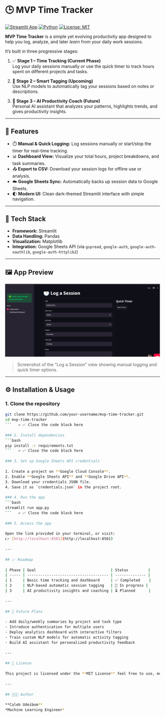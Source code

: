 # 🕒 MVP Time Tracker

[![Streamlit App](https://img.shields.io/badge/Streamlit-Live%20Demo-red?logo=streamlit)](https://mvp-time-tracker.streamlit.app)
[![Python](https://img.shields.io/badge/Python-3.9+-blue?logo=python)](https://www.python.org/)
[![License: MIT](https://img.shields.io/badge/License-MIT-green.svg)](LICENSE)

**MVP Time Tracker** is a simple yet evolving productivity app designed to help you log, analyze, and later *learn* from your daily work sessions.

It’s built in three progressive stages:

1. ✅ **Stage 1 – Time Tracking (Current Phase)**  
   Log your daily sessions manually or use the quick timer to track hours spent on different projects and tasks.

2. 🔄 **Stage 2 – Smart Tagging (Upcoming)**  
   Use NLP models to automatically tag your sessions based on notes or descriptions.

3. 🤖 **Stage 3 – AI Productivity Coach (Future)**  
   Personal AI assistant that analyzes your patterns, highlights trends, and gives productivity insights.

---

## 🚀 Features

- ⏱️ **Manual & Quick Logging:** Log sessions manually or start/stop the timer for real-time tracking.  
- 📊 **Dashboard View:** Visualize your total hours, project breakdowns, and task summaries.  
- 📤 **Export to CSV:** Download your session logs for offline use or analysis.  
- ☁️ **Google Sheets Sync:** Automatically backs up session data to Google Sheets.  
- 🌓 **Modern UI:** Clean dark-themed Streamlit interface with simple navigation.

---

## 🧩 Tech Stack

- **Framework:** Streamlit  
- **Data Handling:** Pandas  
- **Visualization:** Matplotlib  
- **Integration:** Google Sheets API (via `gspread`, `google-auth`, `google-auth-oauthlib`, `google-auth-httplib2`)

---

## 🖼️ App Preview

![MVP Time Tracker Screenshot](./screenshot.png)

> Screenshot of the “Log a Session” view showing manual logging and quick timer options.

---

## ⚙️ Installation & Usage

### 1. Clone the repository
```bash
git clone https://github.com/your-username/mvp-time-tracker.git
cd mvp-time-tracker
```   ← ✅ Close the code block here

### 2. Install dependencies
```bash
pip install -r requirements.txt
```   ← ✅ Close the code block here

### 3. Set up Google Sheets API credentials

1. Create a project on **Google Cloud Console**.  
2. Enable **Google Sheets API** and **Google Drive API**.  
3. Download your credentials JSON file.  
4. Save it as `credentials.json` in the project root.

### 4. Run the app
```bash
streamlit run app.py
```   ← ✅ Close the code block here

### 5. Access the app

Open the link provided in your terminal, or visit:  
👉 [http://localhost:8501](http://localhost:8501)

---

## 📈 Roadmap

| Phase | Goal                                  | Status         |
| ----- | ------------------------------------- | -------------- |
| 1     | Basic time tracking and dashboard     | ✅ Completed    |
| 2     | NLP-based automatic session tagging   | 🔄 In progress |
| 3     | AI productivity insights and coaching | ⏳ Planned      |

---

## 🔮 Future Plans

- Add daily/weekly summaries by project and task type  
- Introduce authentication for multiple users  
- Deploy analytics dashboard with interactive filters  
- Train custom NLP models for automatic activity tagging  
- Build AI assistant for personalized productivity feedback  

---

## 🪪 License

This project is licensed under the **MIT License** feel free to use, modify, and share with attribution.

---

## 👨🏽‍💻 Author

**Caleb Udeibom**  
*Machine Learning Engineer*
